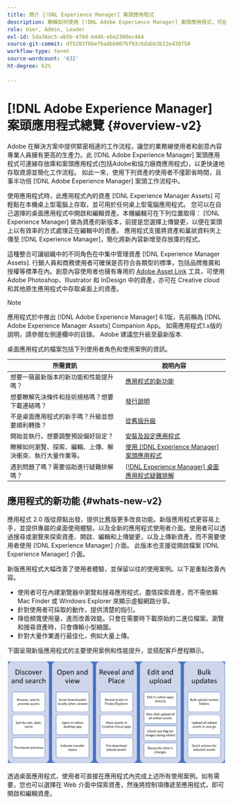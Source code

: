 ```yaml
---
title: 簡介 [!DNL Experience Manager] 案頭應用程式
description: 瞭解如何使用 [!DNL Adobe Experience Manager] 案頭應用程式，可在使用時將創意使用者的資產管理工作流程最佳化 [!DNL Adobe Experience Manager Assets] 直接從他們的案頭。
role: User, Admin, Leader
exl-id: 5da36ac5-ab5b-4f8d-b446-ebe2360ec464
source-git-commit: df5283f6bef6adbb007bf93c6dabb3b12e430f58
workflow-type: tm+mt
source-wordcount: '632'
ht-degree: 62%

---
```


# [!DNL Adobe Experience Manager] 案頭應用程式總覽 {#overview-v2}

Adobe 在解決方案中提供緊密相連的工作流程，讓您的業務線使用者和創意內容專業人員擁有更高的生產力。此 [!DNL Adobe Experience Manager] 案頭應用程式可連線存放庫和案頭應用程式(包括Adobe和協力廠商應用程式)，以更快速地存取資源並簡化工作流程。 如此一來，使用下列資產的使用者不僅節省時間，且事半功倍 [!DNL Adobe Experience Manager] 案頭工作流程中。

使用應用程式時，此應用程式內的資產 [!DNL Experience Manager Assets] 可輕鬆在本機桌上型電腦上存取，並可用於任何桌上型電腦應用程式。 您可以在自己選擇的桌面應用程式中開啟和編輯資產。本機編輯可在下列位置取得： [!DNL Experience Manager] 做為資產的新版本，前提是您選擇上傳變更，以便在案頭上以有效率的方式處理正在編輯中的資產。 應用程式支援將資產和巢狀資料夾上傳至 [!DNL Experience Manager]，簡化將新內容新增至存放庫的程式。

這種整合可讓組織中的不同角色在中集中管理資產 [!DNL Experience Manager Assets]. 行銷人員和商務使用者可確保是否符合各類型的標準，包括品牌推廣和授權等標準在內。創意內容使用者也擁有專用的 [Adobe Asset Link](https://www.adobe.com/tw/marketing/experience-manager-assets/adobe-asset-link.html) 工具，可使用 Adobe Photoshop、Illustrator 和 InDesign 中的資產，亦可在 Creative cloud 和其他原生應用程式中存取桌面上的資產。

>[!NOTE]
>
>應用程式於中推出 [!DNL Adobe Experience Manager] 6.1版，先前稱為 [!DNL Adobe Experience Manager Assets] Companion App。 如需應用程式1.x版的說明，請參閱左側邊欄中的目錄。 Adobe 建議您升級至最新版本.

桌面應用程式的檔案包括下列使用者角色和使用案例的資訊。

| 所需資訊 | 說明內容 |
|--- |--- |
| 想要一窺最新版本的新功能和性能提升嗎？ | [應用程式的新功能](#whats-new-v2) |
| 想要瞭解先決條件和技術規格嗎？想要下載連結嗎？ | [發行說明](release-notes.md) |
| 不是桌面應用程式的新手嗎？升級並想要順利轉換？ | [從舊版升級](install-upgrade.md#upgrade-from-previous-version) |
| 開始並執行。想要調整預設偏好設定？ | [安裝及設定應用程式](install-upgrade.md) |
| 瞭解如何瀏覽、探索、編輯、上傳、解決衝突、執行大量作業等。 | [使用 [!DNL Experience Manager] 案頭應用程式](using.md) |
| 遇到問題了嗎？需要協助進行疑難排解嗎？ | [ [!DNL Experience Manager]  桌面應用程式疑難排解](troubleshoot.md) |

## 應用程式的新功能 {#whats-new-v2}

應用程式 2.0 版從原點出發，提供比舊版更多改良功能。新版應用程式更容易上手，並提供專屬的桌面使用體驗，以及全新的應用程式使用者介面。使用者可以透過搜尋或瀏覽來探索資產、開啟、編輯和上傳變更，以及上傳新資產，而不需要使用者使用 [!DNL Experience Manager] 介面。 此版本也支援從開啟檔案 [!DNL Experience Manager] 介面。

新版應用程式大幅改善了使用者體驗，並保留以往的使用案例。以下是重點改善內容。

* 使用者可在內建瀏覽器中瀏覽和搜尋應用程式，盡情探索資產，而不需依賴 Mac Finder 或 Windows Explorer 來顯示虛擬網路分享。
* 針對使用者可採取的動作，提供清楚的指引。
* 降低頻寬使用量，進而改善效能。只會在需要時下載原始的二進位檔案。瀏覽和搜尋資產時，只會傳輸小型縮圖。
* 針對大量作業進行最佳化，例如大量上傳。

下圖呈現新版應用程式的主要使用案例和性能提升，並搭配客戶歷程顯示。

![[!DNL Experience Manager] 桌面應用程式新增功能](assets/aem_desktop_app_usecases_v2.png)

透過桌面應用程式，使用者可直接在應用程式內完成上述所有使用案例。如有需要，您也可以選擇在 Web 介面中探索資產，然後將控制項傳遞至應用程式，即可開啟和編輯資產。
